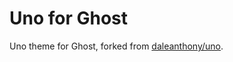 # Uno for Ghost


Uno theme for Ghost, forked from [daleanthony/uno](https://github.com/daleanthony/uno).